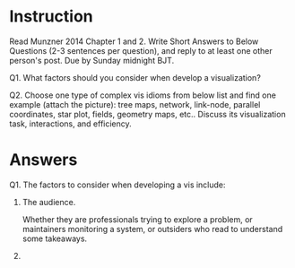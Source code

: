 # Instruction

Read Munzner 2014 Chapter 1 and 2. Write Short Answers to Below Questions (2-3 sentences per question), and reply to at least one other person's post. Due by Sunday midnight BJT.

Q1. What factors should you consider when develop a visualization?

Q2. Choose one type of complex vis idioms from below list and find one example (attach the picture): tree maps, network, link-node, parallel coordinates, star plot, fields, geometry maps, etc.. Discuss its visualization task, interactions, and efficiency.

# Answers

Q1. The factors to consider when developing a vis include:

1. The audience.

    Whether they are professionals trying to explore a problem,
    or maintainers monitoring a system,
    or outsiders who read to understand some takeaways.
1. 